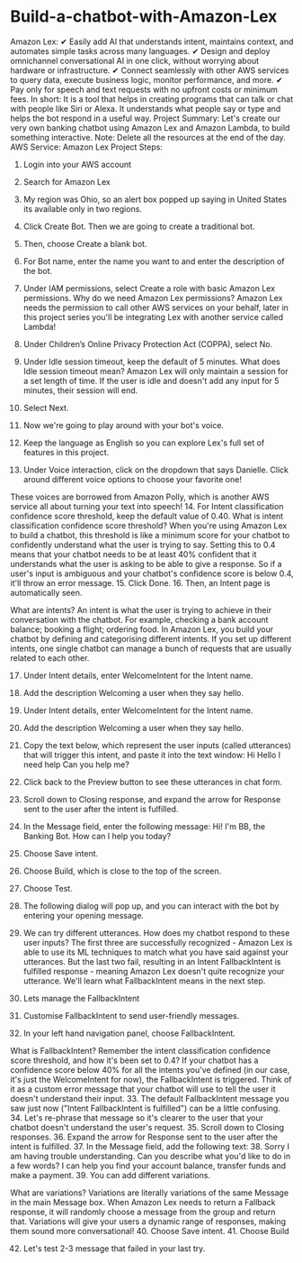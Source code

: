 # Build-a-chatbot-with-Amazon-Lex

Amazon Lex:
✔ Easily add AI that understands intent, maintains context, and automates simple tasks across many languages.
✔ Design and deploy omnichannel conversational AI in one click, without worrying about hardware or infrastructure.
✔ Connect seamlessly with other AWS services to query data, execute business logic, monitor performance, and more.
✔ Pay only for speech and text requests with no upfront costs or minimum fees.
In short: It is a tool that helps in creating programs that can talk or chat with people like Siri or Alexa. It understands what people say or type and helps the bot respond in a useful way.
Project Summary: Let's create our very own banking chatbot using Amazon Lex and Amazon Lambda, to build something interactive.
Note: Delete all the resources at the end of the day.
AWS Service: Amazon Lex
Project Steps:
1.	Login into your AWS account
2.	Search for Amazon Lex
3.	My region was Ohio, so an alert box popped up saying in United States its available only in two regions.
 
4.	Click Create Bot. Then we are going to create a traditional bot.
5.	Then, choose Create a blank bot.
6.	For Bot name, enter the name you want to  and enter the description of the bot.
 
7.	Under IAM permissions, select Create a role with basic Amazon Lex permissions.
Why do we need Amazon Lex permissions?
Amazon Lex needs the permission to call other AWS services on your behalf, later in this project series you'll be integrating Lex with another service called Lambda!
 
8.	Under Children’s Online Privacy Protection Act (COPPA), select No.
9.	Under Idle session timeout, keep the default of 5 minutes.
What does Idle session timeout mean?
Amazon Lex will only maintain a session for a set length of time. If the user is idle and doesn't add any input for 5 minutes, their session will end.
10.	Select Next.
11.	Now we're going to play around with your bot's voice.
12.	Keep the language as English so you can explore Lex's full set of features in this project.
13.	Under Voice interaction, click on the dropdown that says Danielle. Click around different voice options to choose your favorite one!
 
These voices are borrowed from Amazon Polly, which is another AWS service all about turning your text into speech!
14.	For Intent classification confidence score threshold, keep the default value of 0.40.
What is intent classification confidence score threshold?
When you're using Amazon Lex to build a chatbot, this threshold is like a minimum score for your chatbot to confidently understand what the user is trying to say.
Setting this to 0.4 means that your chatbot needs to be at least 40% confident that it understands what the user is asking to be able to give a response.
So if a user's input is ambiguous and your chatbot's confidence score is below 0.4, it'll throw an error message.
15.	Click Done.
16.	Then, an Intent page is automatically seen.
 


What are intents?
An intent is what the user is trying to achieve in their conversation with the chatbot. For example, checking a bank account balance; booking a flight; ordering food.
In Amazon Lex, you build your chatbot by defining and categorising different intents. If you set up different intents, one single chatbot can manage a bunch of requests that are usually related to each other.

 
17.	Under Intent details, enter WelcomeIntent for the Intent name.
18.	Add the description Welcoming a user when they say hello.
19.	Under Intent details, enter WelcomeIntent for the Intent name.
20.	Add the description Welcoming a user when they say hello.
21.	Copy the text below, which represent the user inputs (called utterances) that will trigger this intent, and paste it into the text window:
Hi
Hello
I need help
Can you help me?
22.	Click back to the Preview button to see these utterances in chat form.
23.	Scroll down to Closing response, and expand the arrow for Response sent to the user after the intent is fulfilled.
24.	In the Message field, enter the following message:
Hi! I'm BB, the Banking Bot. How can I help you today?
25.	Choose Save intent.
26.	Choose Build, which is close to the top of the screen.
 

27.	Choose Test.
28.	The following dialog will pop up, and you can interact with the bot by entering your opening message.
 
29.	We can try different utterances.
How does my chatbot respond to these user inputs?
The first three are successfully recognized - Amazon Lex is able to use its ML techniques to match what you have said against your utterances.
But the last two fail, resulting in an Intent FallbackIntent is fulfilled response - meaning Amazon Lex doesn't quite recognize your utterance. We'll learn what FallbackIntent means in the next step.
 
30.	Lets manage the FallbackIntent
31.	Customise FallbackIntent to send user-friendly messages.
32.	In your left hand navigation panel, choose FallbackIntent.
 
What is FallbackIntent?
Remember the intent classification confidence score threshold, and how it's been set to 0.4?
If your chatbot has a confidence score below 40% for all the intents you've defined (in our case, it's just the WelcomeIntent for now), the FallbackIntent is triggered.
Think of it as a custom error message that your chatbot will use to tell the user it doesn't understand their input.
33.	The default FallbackIntent message you saw just now ("Intent FallbackIntent is fulfilled") can be a little confusing.
34.	Let's re-phrase that message so it's clearer to the user that your chatbot doesn't understand the user's request.
35.	Scroll down to Closing responses.
36.	Expand the arrow for Response sent to the user after the intent is fulfilled.
37.	In the Message field, add the following text:
38.	Sorry I am having trouble understanding. Can you describe what you'd like to do in a few words? I can help you find your account balance, transfer funds and make a payment.
39.	You can add different variations.
 
What are variations?
Variations are literally variations of the same Message in the main Message box. When Amazon Lex needs to return a Fallback response, it will randomly choose a message from the group and return that.
Variations will give your users a dynamic range of responses, making them sound more conversational!
40.	Choose Save intent.
41.	Choose Build
 
42.	Let's test 2-3 message that failed in your last try.

 

